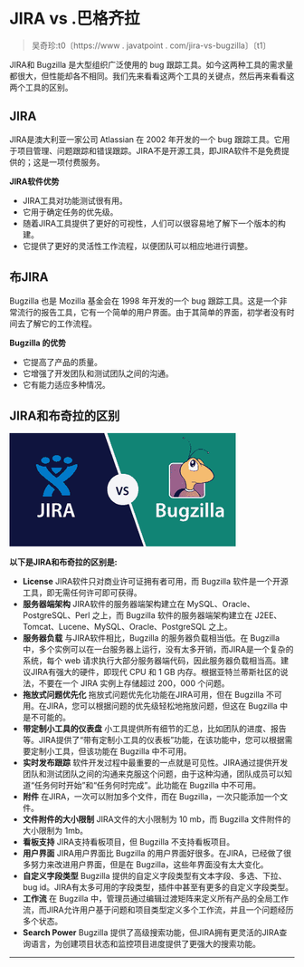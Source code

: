 # JIRA vs .巴格齐拉

> 吴奇珍:t0〔https://www . javatpoint . com/jira-vs-bugzilla〕〔t1〕

JIRA和 Bugzilla 是大型组织广泛使用的 bug 跟踪工具。如今这两种工具的需求量都很大，但性能却各不相同。我们先来看看这两个工具的关键点，然后再来看看这两个工具的区别。

## JIRA

JIRA是澳大利亚一家公司 Atlassian 在 2002 年开发的一个 bug 跟踪工具。它用于项目管理、问题跟踪和错误跟踪。JIRA不是开源工具，即JIRA软件不是免费提供的；这是一项付费服务。

**JIRA软件优势**

*   JIRA工具对功能测试很有用。
*   它用于确定任务的优先级。
*   随着JIRA工具提供了更好的可视性，人们可以很容易地了解下一个版本的构建。
*   它提供了更好的灵活性工作流程，以便团队可以相应地进行调整。

## 布JIRA

Bugzilla 也是 Mozilla 基金会在 1998 年开发的一个 bug 跟踪工具。这是一个非常流行的报告工具，它有一个简单的用户界面。由于其简单的界面，初学者没有时间去了解它的工作流程。

**Bugzilla 的优势**

*   它提高了产品的质量。
*   它增强了开发团队和测试团队之间的沟通。
*   它有能力适应多种情况。

## JIRA和布奇拉的区别

![Jira vs Bugzilla](img/6575d2c205b216529b34f379535618bd.png)

**以下是JIRA和布奇拉的区别是:**

*   **License**
    JIRA软件只对商业许可证拥有者可用，而 Bugzilla 软件是一个开源工具，即无需任何许可即可获得。
*   **服务器端架构**
    JIRA软件的服务器端架构建立在 MySQL、Oracle、PostgreSQL、Perl 之上，而 Bugzilla 软件的服务器端架构建立在 J2EE、Tomcat、Lucene、MySQL、Oracle、PostgreSQL 之上。
*   **服务器负载**
    与JIRA软件相比，Bugzilla 的服务器负载相当低。在 Bugzilla 中，多个实例可以在一台服务器上运行，没有太多开销，而JIRA是一个复杂的系统，每个 web 请求执行大部分服务器端代码，因此服务器负载相当高。建议JIRA有强大的硬件，即现代 CPU 和 1 GB 内存。根据亚特兰蒂斯社区的说法，不要在一个 JIRA 实例上存储超过 200，000 个问题。
*   **拖放式问题优先化**
    拖放式问题优先化功能在JIRA可用，但在 Bugzilla 不可用。在JIRA，您可以根据问题的优先级轻松地拖放问题，但这在 Bugzilla 中是不可能的。
*   **带定制小工具的仪表盘**
    小工具提供所有细节的汇总，比如团队的进度、报告等。JIRA提供了“带有定制小工具的仪表板”功能，在该功能中，您可以根据需要定制小工具，但该功能在 Bugzilla 中不可用。
*   **实时发布跟踪**
    软件开发过程中最重要的一点就是可见性。JIRA通过提供开发团队和测试团队之间的沟通来克服这个问题，由于这种沟通，团队成员可以知道“任务何时开始”和“任务何时完成”。此功能在 Bugzilla 中不可用。
*   **附件**
    在JIRA，一次可以附加多个文件，而在 Bugzilla，一次只能添加一个文件。
*   **文件附件的大小限制**
    JIRA文件的大小限制为 10 mb，而 Bugzilla 文件附件的大小限制为 1mb。
*   **看板支持**
    JIRA支持看板项目，但 Bugzilla 不支持看板项目。
*   **用户界面**
    JIRA用户界面比 Bugzilla 的用户界面好很多。在JIRA，已经做了很多努力来改进用户界面，但是在 Bugzilla，这些年界面没有太大变化。
*   **自定义字段类型**
    Bugzilla 提供的自定义字段类型有文本字段、多选、下拉、bug id。JIRA有太多可用的字段类型，插件中甚至有更多的自定义字段类型。
*   **工作流**
    在 Bugzilla 中，管理员通过编辑过渡矩阵来定义所有产品的全局工作流，而JIRA允许用户基于问题和项目类型定义多个工作流，并且一个问题经历多个状态。
*   **Search Power**
    Bugzilla 提供了高级搜索功能，但JIRA拥有更灵活的JIRA查询语言，为创建项目状态和监控项目进度提供了更强大的搜索功能。

* * *